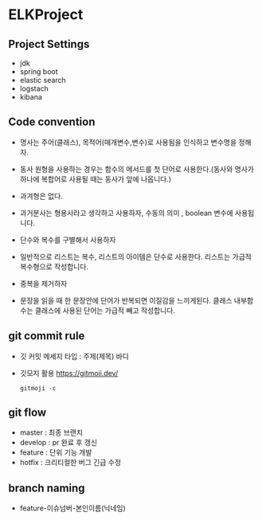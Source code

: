 # ELKProject

## Project Settings
- jdk
- spring boot
- elastic search
- logstach
- kibana
  

## Code convention

- 명사는 주어(클래스), 목적어(매개변수,변수)로 사용됨을 인식하고 변수명을 정해자.

- 동사 원형을 사용하는 경우는 함수의 메서드를 첫 단어로 사용한다.(동사와 명사가 하나에 복합어로 사용될 때는 동사가 앞에 나옵니다.)

- 과겨형은 없다.

- 과거분사는 형용사라고 생각하고 사용하자, 수동의 의미 , boolean 변수에 사용됩니다.

- 단수와 복수를 구별해서 사용하자

- 일반적으로 리스트는 복수, 리스트의 아이템은 단수로 사용한다. 리스트는 가급적 복수형으로 작성합니다.

- 중복을 제거하자

- 문장을 읽을 때 한 문장안에 단어가 반복되면 이질감을 느끼게된다. 클래스 내부함수는 클래스에 사용된 단어는 가급적 빼고 작성합니다.


## git commit rule

- 깃 커밋 메세지
  타입 : 주제(제목) 
  바디

- 깃모지 활용
  https://gitmoji.dev/
  ```
  gitmoji -c
  ```


## git flow
- master : 최종 브랜치 
- develop : pr 완료 후 갱신
- feature : 단위 기능 개발
- hotfix : 크리티컬한 버그 긴급 수정

## branch naming
- feature-이슈넘버-본인이름(닉네임)

